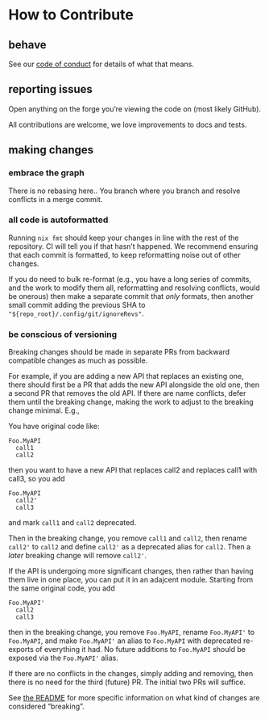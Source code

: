 # How to Contribute

## behave

See our [code of conduct](./CODE_OF_CONDUCT.md) for details of what that means.

## reporting issues

Open anything on the forge you’re viewing the code on (most likely GitHub).

All contributions are welcome, we love improvements to docs and tests.

## making changes

### embrace the graph

There is no rebasing here.. You branch where you branch and resolve conflicts in a merge commit.

### all code is autoformatted

Running `nix fmt` should keep your changes in line with the rest of the repository. CI will tell you if that hasn’t happened. We recommend ensuring that each commit is formatted, to keep reformatting noise out of other changes.

If you do need to bulk re-format (e.g., you have a long series of commits, and the work to modify them all, reformatting and resolving conflicts, would be onerous) then make a separate commit that _only_ formats, then another small commit adding the previous SHA to `"${repo_root}/.config/git/ignoreRevs"`.

### be conscious of versioning

Breaking changes should be made in separate PRs from backward compatible changes as much as possible.

For example, if you are adding a new API that replaces an existing one, there should first be a PR that adds the new API alongside the old one, then a second PR that removes the old API. If there are name conflicts, defer them until the breaking change, making the work to adjust to the breaking change minimal. E.g.,

You have original code like:

```
Foo.MyAPI
  call1
  call2
```

then you want to have a new API that replaces call2 and replaces call1 with call3, so you add

```
Foo.MyAPI
  call2'
  call3
```

and mark `call1` and `call2` deprecated.

Then in the breaking change, you remove `call1` and `call2`, then rename `call2'` to `call2` and define `call2'` as a deprecated alias for `call2`. Then a _later_ breaking change will remove `call2'`.

If the API is undergoing more significant changes, then rather than having them live in one place, you can put it in an adajcent module. Starting from the same original code, you add

```
Foo.MyAPI'
  call2
  call3
```

then in the breaking change, you remove `Foo.MyAPI`, rename `Foo.MyAPI'` to `Foo.MyAPI`, and make `Foo.MyAPI'` an alias to `Foo.MyAPI` with deprecated re-exports of everything it had. No future additions to `Foo.MyAPI` should be exposed via the `Foo.MyAPI'` alias.

If there are no conflicts in the changes, simply adding and removing, then there is no need for the third (future) PR. The initial two PRs will suffice.

See [the README](./README.md#versioning) for more specific information on what kind of changes are considered “breaking”.
